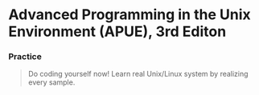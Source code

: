 Advanced Programming in the Unix Environment (APUE), 3rd Editon
===============================================================
### Practice
>Do coding yourself now!
>Learn real Unix/Linux system by realizing every sample.
